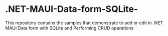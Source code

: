 # .NET-MAUI-Data-form-SQLite-
This repository contains the samples that demonstrate to add or edit in .NET MAUI Data form with SQLite and Performing CRUD operations
